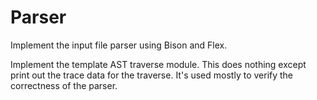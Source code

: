# Parser
Implement the input file parser using Bison and Flex.

Implement the template AST traverse module. This does nothing except print out the trace data for the traverse. It's used mostly to verify the correctness of the parser.
